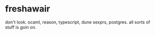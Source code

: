 # freshawair

don't look. ocaml, reason, typescript, dune sexprs, postgres. all sorts
of stuff is goin on.
